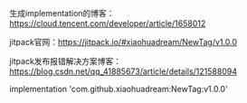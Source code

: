 生成implementation的博客：https://cloud.tencent.com/developer/article/1658012 

jitpack官网：https://jitpack.io/#xiaohuadream/NewTag/v1.0.0 

jitpack发布报错解决方案博客：https://blog.csdn.net/qq_41885673/article/details/121588094

implementation 'com.github.xiaohuadream:NewTag:v1.0.0'

